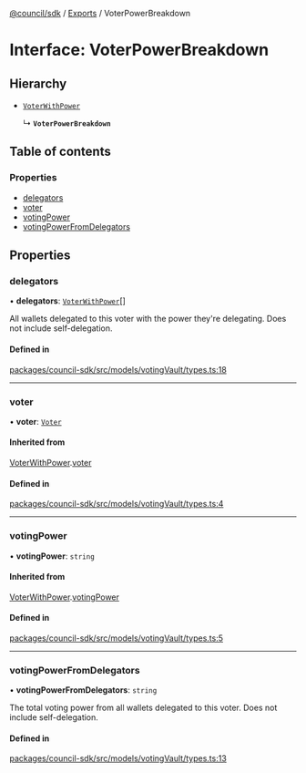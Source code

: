 [@council/sdk](../README.md) / [Exports](../modules.md) / VoterPowerBreakdown

# Interface: VoterPowerBreakdown

## Hierarchy

- [`VoterWithPower`](VoterWithPower.md)

  ↳ **`VoterPowerBreakdown`**

## Table of contents

### Properties

- [delegators](VoterPowerBreakdown.md#delegators)
- [voter](VoterPowerBreakdown.md#voter)
- [votingPower](VoterPowerBreakdown.md#votingpower)
- [votingPowerFromDelegators](VoterPowerBreakdown.md#votingpowerfromdelegators)

## Properties

### delegators

• **delegators**: [`VoterWithPower`](VoterWithPower.md)[]

All wallets delegated to this voter with the power they're delegating. Does
not include self-delegation.

#### Defined in

[packages/council-sdk/src/models/votingVault/types.ts:18](https://github.com/element-fi/council-monorepo/blob/c3de473/packages/council-sdk/src/models/votingVault/types.ts#L18)

___

### voter

• **voter**: [`Voter`](../classes/Voter.md)

#### Inherited from

[VoterWithPower](VoterWithPower.md).[voter](VoterWithPower.md#voter)

#### Defined in

[packages/council-sdk/src/models/votingVault/types.ts:4](https://github.com/element-fi/council-monorepo/blob/c3de473/packages/council-sdk/src/models/votingVault/types.ts#L4)

___

### votingPower

• **votingPower**: `string`

#### Inherited from

[VoterWithPower](VoterWithPower.md).[votingPower](VoterWithPower.md#votingpower)

#### Defined in

[packages/council-sdk/src/models/votingVault/types.ts:5](https://github.com/element-fi/council-monorepo/blob/c3de473/packages/council-sdk/src/models/votingVault/types.ts#L5)

___

### votingPowerFromDelegators

• **votingPowerFromDelegators**: `string`

The total voting power from all wallets delegated to this voter. Does not
include self-delegation.

#### Defined in

[packages/council-sdk/src/models/votingVault/types.ts:13](https://github.com/element-fi/council-monorepo/blob/c3de473/packages/council-sdk/src/models/votingVault/types.ts#L13)
